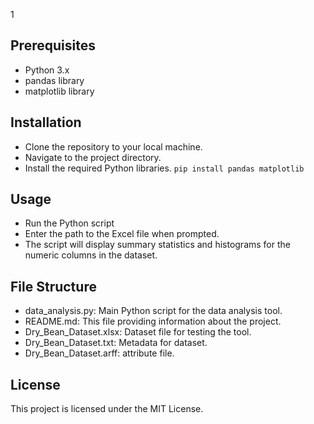 1
## Prerequisites
+ Python 3.x
+ pandas library
+ matplotlib library
## Installation
+ Clone the repository to your local machine.
+ Navigate to the project directory.
+ Install the required Python libraries.
  `pip install pandas matplotlib`
## Usage
+ Run the Python script
+ Enter the path to the Excel file when prompted.
+ The script will display summary statistics and histograms for the numeric columns in the dataset.
## File Structure
+ data_analysis.py: Main Python script for the data analysis tool.
+ README.md: This file providing information about the project.
+ Dry_Bean_Dataset.xlsx: Dataset file for testing the tool.
+ Dry_Bean_Dataset.txt: Metadata for dataset.
+ Dry_Bean_Dataset.arff: attribute file.
## License
This project is licensed under the MIT License.
